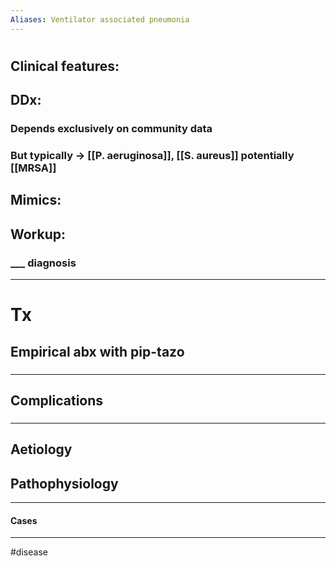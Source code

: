 ```yaml
---
Aliases: Ventilator associated pneumonia
---
```

# 
## Clinical features:
###
## DDx:
### Depends exclusively on community data
### But typically -> [[P. aeruginosa]], [[S. aureus]] potentially [[MRSA]]
## Mimics:
###
## Workup:
### ___ diagnosis
---
# Tx
## Empirical abx with pip-tazo
###

---
## Complications
###

---
## Aetiology
## Pathophysiology

---
#### Cases


---
#disease 